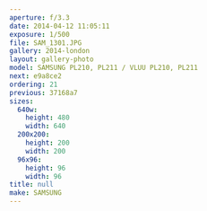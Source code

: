```yaml
---
aperture: f/3.3
date: 2014-04-12 11:05:11
exposure: 1/500
file: SAM_1301.JPG
gallery: 2014-london
layout: gallery-photo
model: SAMSUNG PL210, PL211 / VLUU PL210, PL211
next: e9a8ce2
ordering: 21
previous: 37168a7
sizes:
  640w:
    height: 480
    width: 640
  200x200:
    height: 200
    width: 200
  96x96:
    height: 96
    width: 96
title: null
make: SAMSUNG
---
```

